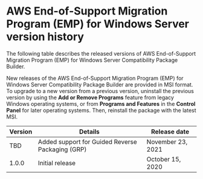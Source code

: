 # AWS End\-of\-Support Migration Program \(EMP\) for Windows Server version history<a name="emp-versions"></a>

 The following table describes the released versions of AWS End\-of\-Support Migration Program \(EMP\) for Windows Server Compatibility Package Builder\. 

New releases of the AWS End\-of\-Support Migration Program \(EMP\) for Windows Server Compatibility Package Builder are provided in MSI format\. To upgrade to a new version from a previous version, uninstall the previous version by using the **Add or Remove Programs** feature from legacy Windows operating systems, or from **Programs and Features** in the **Control Panel** for later operating systems\. Then, reinstall the package with the latest MSI\.


| Version | Details | Release date | 
| --- | --- | --- | 
| TBD | Added support for Guided Reverse Packaging \(GRP\) | November 23, 2021 | 
| 1\.0\.0 | Initial release | October 15, 2020 | 